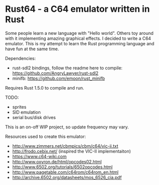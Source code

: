 # Rust64 - a C64 emulator written in Rust
Some people learn a new language with "Hello world". Others toy around with it implementing amazing graphical effects. I decided to write a C64 emulator. This is my attempt to learn the Rust programming language and have fun at the same time.

Dependencies:
- rust-sdl2 bindings, follow the readme here to compile: https://github.com/AngryLawyer/rust-sdl2
- minifb: https://github.com/emoon/rust_minifb

Requires Rust 1.5.0 to compile and run.

TODO:
- sprites
- SID emulation
- serial bus/disk drives


This is an on-off WIP project, so update frequency may vary.

Resources used to create this emulator:

- http://www.zimmers.net/cbmpics/cbm/c64/vic-ii.txt
- http://frodo.cebix.net/ (inspired the VIC-II implementaiton)
- https://www.c64-wiki.com
- http://www.oxyron.de/html/opcodes02.html
- http://www.6502.org/tutorials/6502opcodes.html
- http://www.pagetable.com/c64rom/c64rom_en.html
- http://archive.6502.org/datasheets/mos_6526_cia.pdf
